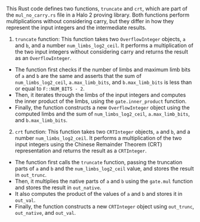 This Rust code defines two functions, `truncate` and `crt`, which are part of the `mul_no_carry.rs` file in a Halo 2 proving library. Both functions perform multiplications without considering carry, but they differ in how they represent the input integers and the intermediate results.

1. `truncate` function:
This function takes two `OverflowInteger` objects, `a` and `b`, and a number `num_limbs_log2_ceil`. It performs a multiplication of the two input integers without considering carry and returns the result as an `OverflowInteger`.

- The function first checks if the number of limbs and maximum limb bits of `a` and `b` are the same and asserts that the sum of `num_limbs_log2_ceil`, `a.max_limb_bits`, and `b.max_limb_bits` is less than or equal to `F::NUM_BITS - 2`.
- Then, it iterates through the limbs of the input integers and computes the inner product of the limbs, using the `gate.inner_product` function.
- Finally, the function constructs a new `OverflowInteger` object using the computed limbs and the sum of `num_limbs_log2_ceil`, `a.max_limb_bits`, and `b.max_limb_bits`.

2. `crt` function:
This function takes two `CRTInteger` objects, `a` and `b`, and a number `num_limbs_log2_ceil`. It performs a multiplication of the two input integers using the Chinese Remainder Theorem (CRT) representation and returns the result as a `CRTInteger`.

- The function first calls the `truncate` function, passing the truncation parts of `a` and `b` and the `num_limbs_log2_ceil` value, and stores the result in `out_trunc`.
- Then, it multiplies the native parts of `a` and `b` using the `gate.mul` function and stores the result in `out_native`.
- It also computes the product of the values of `a` and `b` and stores it in `out_val`.
- Finally, the function constructs a new `CRTInteger` object using `out_trunc`, `out_native`, and `out_val`.
